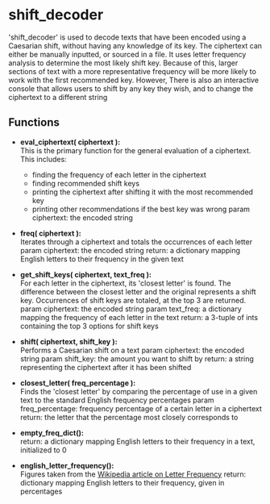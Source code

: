 # shift_decoder
'shift_decoder' is used to decode texts that have been encoded using a Caesarian shift, without
having any knowledge of its key. The ciphertext can either be manually inputted, or sourced in a file.
It uses letter frequency analysis to determine the most likely shift key. Because of this, larger
sections of text with a more representative frequency will be more likely to work with the first
recommended key.
However, There is also an interactive console that allows users to shift by any key they wish,
and to change the ciphertext to a different string

## Functions
* **eval_ciphertext( ciphertext ):**  
  This is the primary function for the general evaluation of a ciphertext. This includes:
     * finding the frequency of each letter in the ciphertext
     * finding recommended shift keys
     * printing the ciphertext after shifting it with the most recommended key
     * printing other recommendations if the best key was wrong
   param ciphertext: the encoded string
   
* **freq( ciphertext ):**  
  Iterates through a ciphertext and totals the occurrences of each letter
  param ciphertext: the encoded string
  return: a dictionary mapping English letters to their frequency in the given text   
  
* **get_shift_keys( ciphertext, text_freq ):**  
  For each letter in the ciphertext, its 'closest letter' is found.  The difference between the closest
  letter and the original represents a shift key. Occurrences of shift keys are totaled, at the top 3
  are returned.
  param ciphertext: the encoded string
  param text_freq: a dictionary mapping the frequency of each letter in the text
  return: a 3-tuple of ints containing the top 3 options for shift keys
  
* **shift( ciphertext, shift_key ):**  
  Performs a Caesarian shift on a text
  param ciphertext: the encoded string
  param shift_key: the amount you want to shift by
  return: a string representing the ciphertext after it has been shifted
  
* **closest_letter( freq_percentage ):**  
  Finds the 'closest letter' by comparing the percentage of use in a given text
  to the standard English frequency percentages
  param freq_percentage: frequency percentage of a certain letter in a ciphertext
  return: the letter that the percentage most closely corresponds to
  
* **empty_freq_dict():**  
  return: a dictionary mapping English letters to their frequency in a text, initialized to 0
  
* **english_letter_frequency():**  
  Figures taken from the [Wikipedia article on Letter Frequency](https://en.wikipedia.org/wiki/Letter_frequency)
  return: dictionary mapping English letters to their frequency, given in percentages
  
